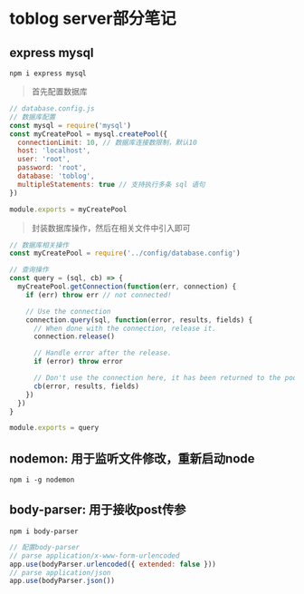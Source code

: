 # toblog server部分笔记

## express mysql

```shell
npm i express mysql
```

> 首先配置数据库

```javascript
// database.config.js
// 数据库配置
const mysql = require('mysql')
const myCreatePool = mysql.createPool({
  connectionLimit: 10, // 数据库连接数限制，默认10
  host: 'localhost',
  user: 'root',
  password: 'root',
  database: 'toblog',
  multipleStatements: true // 支持执行多条 sql 语句
})

module.exports = myCreatePool
```

> 封装数据库操作，然后在相关文件中引入即可

```javascript
// 数据库相关操作
const myCreatePool = require('../config/database.config')

// 查询操作
const query = (sql, cb) => {
  myCreatePool.getConnection(function(err, connection) {
    if (err) throw err // not connected!

    // Use the connection
    connection.query(sql, function(error, results, fields) {
      // When done with the connection, release it.
      connection.release()

      // Handle error after the release.
      if (error) throw error

      // Don't use the connection here, it has been returned to the pool.
      cb(error, results, fields)
    })
  })
}

module.exports = query

```



## nodemon: 用于监听文件修改，重新启动node

```shell
npm i -g nodemon
```



## body-parser: 用于接收post传参

```shell
npm i body-parser
```

```javascript
// 配置body-parser
// parse application/x-www-form-urlencoded
app.use(bodyParser.urlencoded({ extended: false }))
// parse application/json
app.use(bodyParser.json())
```

